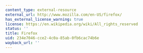 ```yaml
---
content_type: external-resource
external_url: http://www.mozilla.com/en-US/firefox/
has_external_license_warning: true
license: https://en.wikipedia.org/wiki/All_rights_reserved
status: ''
title: Firefox
uid: 234e7046-cce2-4c0a-85ab-0fb6cac74b6e
wayback_url: ''
---
```

